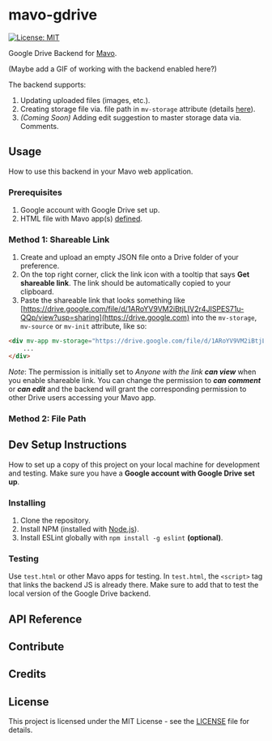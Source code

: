 # mavo-gdrive
[![License: MIT](https://img.shields.io/badge/License-MIT-yellow.svg)](https://opensource.org/licenses/MIT)

Google Drive Backend for [Mavo](https://github.com/mavoweb/mavo).

(Maybe add a GIF of working with the backend enabled here?)

The backend supports:

1. Updating uploaded files (images, etc.).
2. Creating storage file via. file path in `mv-storage` attribute (details [here]()).
3. *(Coming Soon)* Adding edit suggestion to master storage data via. Comments.

## Usage
How to use this backend in your Mavo web application.

### Prerequisites
1. Google account with Google Drive set up.
2. HTML file with Mavo app(s) [defined](http://mavo.io/docs/primer#mv-app).

### Method 1: Shareable Link
1. Create and upload an empty JSON file onto a Drive folder of your preference.
2. On the top right corner, click the link icon with a tooltip that says **Get shareable link**. The link should be automatically copied to your clipboard.
3. Paste the shareable link that looks something like [https://drive.google.com/file/d/1ARoYV9VM2iBtjLIV2r4JISPES71u-QQp/view?usp=sharing](https://drive.google.com) into the `mv-storage`, `mv-source` or `mv-init` attribute, like so:

```html
<div mv-app mv-storage="https://drive.google.com/file/d/1ARoYV9VM2iBtjLIV2r4JISPES71u-QQp/view?usp=sharing">
    ...
</div>
```

*Note*: The permission is initially set to *Anyone with the link **can view*** when you enable shareable link. You can change the permission to ***can comment*** or ***can edit*** and the backend will grant the corresponding permission to other Drive users accessing your Mavo app.

### Method 2: File Path

## Dev Setup Instructions
How to set up a copy of this project on your local machine for development and testing. Make sure you have a **Google account with Google Drive set up**. 

### Installing
1. Clone the repository.
2. Install NPM (installed with [Node.js](https://nodejs.org)).
3. Install ESLint globally with `npm install -g eslint` **(optional)**.

### Testing
Use `test.html` or other Mavo apps for testing. In `test.html`, the `<script>` tag that links the backend JS is already there. Make sure to add that to test the local version of the Google Drive backend.

## API Reference

## Contribute

## Credits

## License
This project is licensed under the MIT License - see the [LICENSE](https://github.com/efeichen/mavo-gdrive/blob/master/LICENSE) file for details.